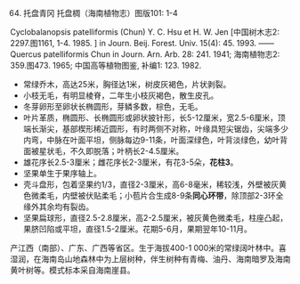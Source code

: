 

64. 托盘青冈 托盘椆（海南植物志）图版101: 1-4

Cyclobalanopsis patelliformis (Chun) Y. C. Hsu et H. W. Jen [中国树木志2: 2297.图1161, 1-4. 1985. ] in Journ. Beij. Forest. Univ. 15(4): 45. 1993. ——Quercus patelliformis Chun in Journ. Arn. Arb. 28: 241. 1941; 海南植物志2: 359.图473. 1965; 中国高等植物图鉴, 补编1: 123. 1982.

* 常绿乔木，高达25米，胸径达1米，树皮灰褐色，片状剥裂。
* 小枝无毛，有明显棱脊，二年生小枝灰褐色，散生皮孔。
* 冬芽卵形至卵状长椭圆形，芽鳞多数，棕色，无毛。
* 叶片革质，椭圆形、长椭圆形或卵状披针形，长5-12厘米，宽2.5-6厘米，顶端长渐尖，基部楔形稀近圆形，有时两侧不对称，叶缘具短尖锯齿，尖端多少内弯，中脉在叶面平坦，侧脉每边9-11条，叶面深绿色，叶背淡绿色，幼叶背面被星状毛，不久即脱落；叶柄长2-4.5厘米。
* 雄花序长2.5-3厘米；雌花序长2-3厘米，有花3-5朵，**花柱3**。
* 坚果单生于果序轴上。
* 壳斗盘形，包着坚果约1/3，直径2-3厘米，高6-8毫米，稀较浅，外壁被灰黄色微柔毛，内壁被伏贴柔毛；小苞片合生成8-9条**同心环带**，除顶部2-3环全缘外其余均有裂齿。
* 坚果扁球形，直径2.5-2.8厘米，高2-2.5厘米，被灰黄色微柔毛，柱座凸起，果脐凹陷或平坦，直径1.5-2厘米。花期5-6月，果期翌年10-11月。

产江西（南部）、广东、广西等省区。生于海拔400-1 000米的常绿阔叶林中。喜湿润，在海南岛山地森林中为上层树种，伴生树种有青梅、油丹、海南暗罗及海南黄叶树等。模式标本采自海南崖县。